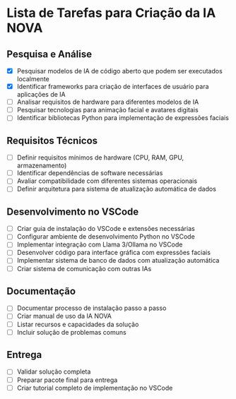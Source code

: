 # Lista de Tarefas para Criação da IA NOVA

## Pesquisa e Análise
- [x] Pesquisar modelos de IA de código aberto que podem ser executados localmente
- [x] Identificar frameworks para criação de interfaces de usuário para aplicações de IA
- [ ] Analisar requisitos de hardware para diferentes modelos de IA
- [ ] Pesquisar tecnologias para animação facial e avatares digitais
- [ ] Identificar bibliotecas Python para implementação de expressões faciais

## Requisitos Técnicos
- [ ] Definir requisitos mínimos de hardware (CPU, RAM, GPU, armazenamento)
- [ ] Identificar dependências de software necessárias
- [ ] Avaliar compatibilidade com diferentes sistemas operacionais
- [ ] Definir arquitetura para sistema de atualização automática de dados

## Desenvolvimento no VSCode
- [ ] Criar guia de instalação do VSCode e extensões necessárias
- [ ] Configurar ambiente de desenvolvimento Python no VSCode
- [ ] Implementar integração com Llama 3/Ollama no VSCode
- [ ] Desenvolver código para interface gráfica com expressões faciais
- [ ] Implementar sistema de banco de dados com atualização automática
- [ ] Criar sistema de comunicação com outras IAs

## Documentação
- [ ] Documentar processo de instalação passo a passo
- [ ] Criar manual de uso da IA NOVA
- [ ] Listar recursos e capacidades da solução
- [ ] Incluir solução de problemas comuns

## Entrega
- [ ] Validar solução completa
- [ ] Preparar pacote final para entrega
- [ ] Criar tutorial completo de implementação no VSCode
